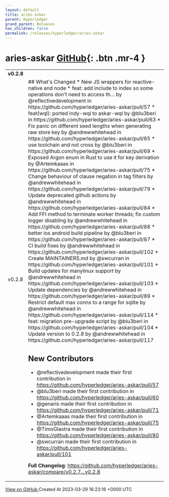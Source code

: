 ```yaml
---
layout: default
title: aries-askar
parent: Hyperledger
grand_parent: Releases
has_children: false
permalink: /releases/hyperledger/aries-askar
---
```


# aries-askar <span class="fs-3 right-align">[GitHub](https://github.com/hyperledger/aries-askar){: .btn .mr-4 }</span>


<div>
    <table>
        <tr>
            <td colspan="2">
                <b>
                    v0.2.8
                </b>
            </td>
        </tr>
        <tr>
            <td>
                <span class="chip">
                    v0.2.8
                </span>
            </td>
            <td>
                ## What's Changed
* New JS wrappers for reactive-native and node
* feat: add include to index so some operations don't need to access th… by @reflectivedevelopment in https://github.com/hyperledger/aries-askar/pull/57
* feat(wql): ported indy-wql to askar-wql by @blu3beri in https://github.com/hyperledger/aries-askar/pull/63
* Fix panic on different seed lengths when generating raw store key by @andrewwhitehead in https://github.com/hyperledger/aries-askar/pull/65
* use toolchain and not cross by @blu3beri in https://github.com/hyperledger/aries-askar/pull/69
* Exposed Argon enum in Rust to use it for key derivation by @Artemkaaas in https://github.com/hyperledger/aries-askar/pull/75
* Change behaviour of clause negation in tag filters by @andrewwhitehead in https://github.com/hyperledger/aries-askar/pull/79
* Update deprecated github actions by @andrewwhitehead in https://github.com/hyperledger/aries-askar/pull/84
* Add FFI method to terminate worker threads; fix custom logger disabling by @andrewwhitehead in https://github.com/hyperledger/aries-askar/pull/88
* better ios android build pipeline by @blu3beri in https://github.com/hyperledger/aries-askar/pull/87
* CI build fixes by @andrewwhitehead in https://github.com/hyperledger/aries-askar/pull/102
* Create MAINTAINERS.md by @swcurran in https://github.com/hyperledger/aries-askar/pull/101
* Build updates for manylinux support by @andrewwhitehead in https://github.com/hyperledger/aries-askar/pull/103
* Update dependencies by @andrewwhitehead in https://github.com/hyperledger/aries-askar/pull/89
* Restrict default max conns to a range for sqlite by @andrewwhitehead in https://github.com/hyperledger/aries-askar/pull/114
* feat: migration pre-upgrade script by @blu3beri in https://github.com/hyperledger/aries-askar/pull/104
* Update version to 0.2.8 by @andrewwhitehead in https://github.com/hyperledger/aries-askar/pull/117

## New Contributors
* @reflectivedevelopment made their first contribution in https://github.com/hyperledger/aries-askar/pull/57
* @blu3beri made their first contribution in https://github.com/hyperledger/aries-askar/pull/60
* @genaris made their first contribution in https://github.com/hyperledger/aries-askar/pull/71
* @Artemkaaas made their first contribution in https://github.com/hyperledger/aries-askar/pull/75
* @TimoGlastra made their first contribution in https://github.com/hyperledger/aries-askar/pull/80
* @swcurran made their first contribution in https://github.com/hyperledger/aries-askar/pull/101

**Full Changelog**: https://github.com/hyperledger/aries-askar/compare/v0.2.7...v0.2.8
            </td>
        </tr>
    </table>
    <a href="https://github.com/hyperledger/aries-askar/releases/tag/v0.2.8" class=".btn">
        View on GitHub
    </a>
    <span class="right-align">
        Created At 2023-03-29 16:23:16 +0000 UTC
    </span>
</div>

